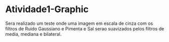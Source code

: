 # Atividade1-Graphic
Sera realizado um teste onde uma imagem em escala de cinza com os filtros de Ruido Gaussiano e Pimenta e Sal serao suavizados pelos filtros de media, mediana e bilateral.
